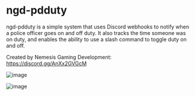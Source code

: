 # ngd-pdduty 

 ngd-pdduty is a simple system that uses Discord webhooks to notify when a police officer goes on and off duty.  It also tracks the time someone was on duty, and enables the ability to use a slash command to toggle duty on and off.

Created by Nemesis Gaming Development:
https://discord.gg/AnXx2GVGcM

![image](https://github.com/delucecc/ngd-pdduty/assets/31872986/2ed56920-75c0-4e08-9bb6-2c23c8296c34)

![image](https://github.com/delucecc/ngd-pdduty/assets/31872986/4d60bc93-1b55-4b4d-91ce-12b32fd437e8)


